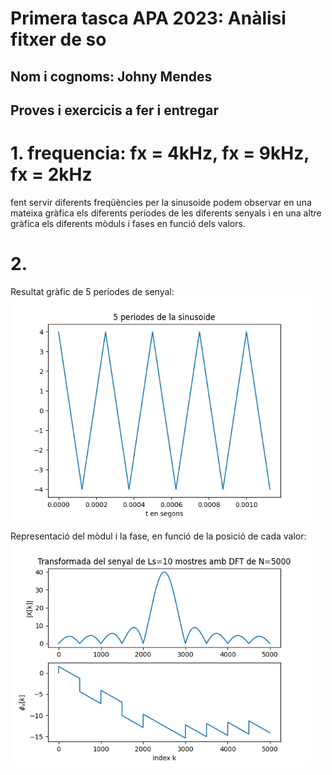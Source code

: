 Primera tasca APA 2023: Anàlisi fitxer de so
============================================

## Nom i cognoms: Johny Mendes

Proves i exercicis a fer i entregar
-----------------------------------
# 1.  frequencia: fx = 4kHz, fx = 9kHz, fx = 2kHz 

fent servir diferents freqüències per la sinusoide podem observar en una mateixa gràfica els diferents períodes de les diferents senyals i en una altre gràfica els diferents mòduls i fases en funció dels valors. 

# 2.
Resultat gràfic de 5 períodes de senyal: 
<img src="img/sinusoide2.png" width="480" align="center">

Representació del mòdul i la fase, en funció de la posició de cada valor: 
<img src="img/TF2.png" width="480" align="center">
